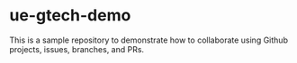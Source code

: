 # ue-gtech-demo
This is a sample repository to demonstrate how to collaborate using Github projects, issues, branches, and PRs.
